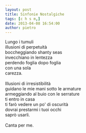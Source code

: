 ```yaml
---
layout: post
title: Sinfonie Nostalgiche
tags: [c h s m,]
date: 2013-04-08 16:54:00
author: pietro
---
```

Lungo i tumuli<br/>illusioni di perpetuità<br/>boccheggiando shanty seas<br/>invecchiano in lentezza<br/>perdendo foglia dopo foglia<br/>con una sola<br/>carezza.<br/><br/>Illusioni di irresistibilità<br/>guidano le mie mani sotto le armature<br/>armeggiando al buio con le serrature<br/>ti entro in casa<br/>ti farò vedere un po' di oscurità<br/>dovrai prestarmi i tuoi occhi<br/>saprò usarli.<br/><br/>Canta per me.
